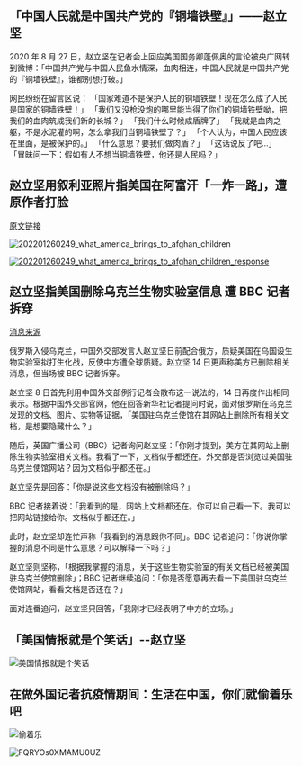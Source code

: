 ## 「中国人民就是中国共产党的『铜墙铁壁』」——赵立坚

2020 年 8 月 27 日，赵立坚在记者会上回应美国国务卿蓬佩奥的言论被央广网转到微博：「中国共产党与中国人民鱼水情深，血肉相连，中国人民就是中国共产党的『铜墙铁壁』，谁都别想打破。」

网民纷纷在留言区说：
「国家难道不是保护人民的铜墙铁壁！现在怎么成了人民是国家的铜墙铁壁！」
「我们又没枪没炮的哪里能当得了你们的铜墙铁壁呦，把我们的血肉筑成我们新的长城？」
「我们什么时候成盾牌了」
「我就是血肉之躯，不是水泥灌的啊，怎么拿我们当铜墙铁壁了？」
「个人认为，中国人民应该在里面，是被保护的。」
「什么意思？要我们做肉盾？」
「这话说反了吧…」
「冒昧问一下：假如有人不想当铜墙铁壁，他还是人民吗？」

## 赵立坚用叙利亚照片指美国在阿富汗「一炸一路」，遭原作者打脸

[原文链接](https://chinadigitaltimes.net/chinese/676267.html)

![202201260249_what_america_brings_to_afghan_children](./202201260249_what_america_brings_to_afghan_children.png)

[![202201260249_what_america_brings_to_afghan_children_response](./202201260249_what_america_brings_to_afghan_children_response.png)](https://twitter.com/AliHajSuleiman/status/1486751480954732548)

## 赵立坚指美国删除乌克兰生物实验室信息  遭 BBC 记者拆穿

[消息来源](https://www.worldjournal.com/wj/story/121468/6167324?zh-cn)

俄罗斯入侵乌克兰，中国外交部发言人赵立坚日前配合俄方，质疑美国在乌国设生物实验室拟打生化战，反使中方遭全球质疑。赵立坚 14 日更声称美方已删除相关消息，但当场被 BBC 记者拆穿。

赵立坚 8 日首先利用中国外交部例行记者会散布这一说法的，14 日再度作出相同表示。根据中国外交部官网，他在回答新华社记者提问时说，面对俄罗斯在乌克兰发现的文档、图片、实物等证据，「美国驻乌克兰使馆在其网站上删除所有相关文档，是想要隐藏什么？」

随后，英国广播公司（BBC）记者询问赵立坚：「你刚才提到，美方在其网站上删除生物实验室相关文档。我看了一下，文档似乎都还在。外交部是否浏览过美国驻乌克兰使馆网站？因为文档似乎都还在。」

赵立坚先是回答：「你是说这些文档没有被删除吗？」

BBC 记者接着说：「我看到的是，网站上文档都还在。你可以自己看一下。我可以把网站链接给你。文档似乎都还在。」

此时，赵立坚却连忙声称「我看到的消息跟你不同」。BBC 记者追问：「你说你掌握的消息不同是什么意思？可以解释一下吗？」

赵立坚则坚称，「根据我掌握的消息，关于这些生物实验室的有关文档已经被美国驻乌克兰使馆删除」；BBC 记者继续追问：「你是否愿意再去看一下美国驻乌克兰使馆网站，看看文档是否还在？」

面对连番追问，赵立坚只回答，「我刚才已经表明了中方的立场。」

## 「美国情报就是个笑话」--赵立坚

![美国情报就是个笑话](美国情报就是个笑话.jpg)

## 在做外国记者抗疫情期间：生活在中国，你们就偷着乐吧

![偷着乐](./偷着乐.jpg)

![FQRYOs0XMAMU0UZ](./偷着乐_黑白打印_贴在背后.jpg)
